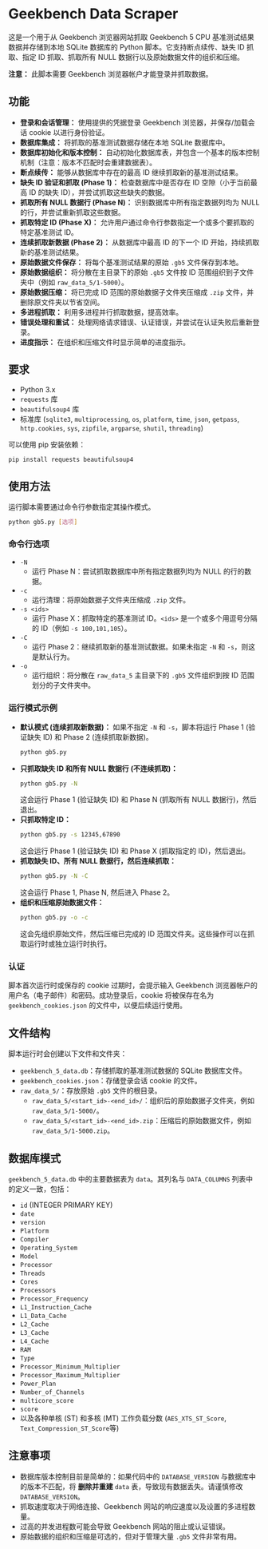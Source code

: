 # Geekbench Data Scraper

这是一个用于从 Geekbench 浏览器网站抓取 Geekbench 5 CPU 基准测试结果数据并存储到本地 SQLite 数据库的 Python 脚本。它支持断点续传、缺失 ID 抓取、指定 ID 抓取、抓取所有 NULL 数据行以及原始数据文件的组织和压缩。

**注意：** 此脚本需要 Geekbench 浏览器帐户才能登录并抓取数据。

## 功能

* **登录和会话管理：** 使用提供的凭据登录 Geekbench 浏览器，并保存/加载会话 cookie 以进行身份验证。
* **数据库集成：** 将抓取的基准测试数据存储在本地 SQLite 数据库中。
* **数据库初始化和版本控制：** 自动初始化数据库表，并包含一个基本的版本控制机制（注意：版本不匹配时会重建数据表）。
* **断点续传：** 能够从数据库中存在的最高 ID 继续抓取新的基准测试结果。
* **缺失 ID 验证和抓取 (Phase 1)：** 检查数据库中是否存在 ID 空隙（小于当前最高 ID 的缺失 ID），并尝试抓取这些缺失的数据。
* **抓取所有 NULL 数据行 (Phase N)：** 识别数据库中所有指定数据列均为 NULL 的行，并尝试重新抓取这些数据。
* **抓取特定 ID (Phase X)：** 允许用户通过命令行参数指定一个或多个要抓取的特定基准测试 ID。
* **连续抓取新数据 (Phase 2)：** 从数据库中最高 ID 的下一个 ID 开始，持续抓取新的基准测试结果。
* **原始数据文件保存：** 将每个基准测试结果的原始 `.gb5` 文件保存到本地。
* **原始数据组织：** 将分散在主目录下的原始 `.gb5` 文件按 ID 范围组织到子文件夹中（例如 `raw_data_5/1-5000`）。
* **原始数据压缩：** 将已完成 ID 范围的原始数据子文件夹压缩成 `.zip` 文件，并删除原文件夹以节省空间。
* **多进程抓取：** 利用多进程并行抓取数据，提高效率。
* **错误处理和重试：** 处理网络请求错误、认证错误，并尝试在认证失败后重新登录。
* **进度指示：** 在组织和压缩文件时显示简单的进度指示。

## 要求

* Python 3.x
* `requests` 库
* `beautifulsoup4` 库
* 标准库 (`sqlite3`, `multiprocessing`, `os`, `platform`, `time`, `json`, `getpass`, `http.cookies`, `sys`, `zipfile`, `argparse`, `shutil`, `threading`)

可以使用 pip 安装依赖：

```bash
pip install requests beautifulsoup4
```
## 使用方法

运行脚本需要通过命令行参数指定其操作模式。

```bash
python gb5.py [选项]
```

### 命令行选项

* `-N`
    * 运行 Phase N：尝试抓取数据库中所有指定数据列均为 NULL 的行的数据。
* `-c`
    * 运行清理：将原始数据子文件夹压缩成 `.zip` 文件。
* `-s <ids>`
    * 运行 Phase X：抓取特定的基准测试 ID。`<ids>` 是一个或多个用逗号分隔的 ID（例如 `-s 100,101,105`）。
* `-C`
    * 运行 Phase 2：继续抓取新的基准测试数据。如果未指定 `-N` 和 `-s`，则这是默认行为。
* `-o`
    * 运行组织：将分散在 `raw_data_5` 主目录下的 `.gb5` 文件组织到按 ID 范围划分的子文件夹中。

### 运行模式示例

* **默认模式 (连续抓取新数据)：** 如果不指定 `-N` 和 `-s`，脚本将运行 Phase 1 (验证缺失 ID) 和 Phase 2 (连续抓取新数据)。
    ```bash
    python gb5.py
    ```
* **只抓取缺失 ID 和所有 NULL 数据行 (不连续抓取)：**
    ```bash
    python gb5.py -N
    ```
    这会运行 Phase 1 (验证缺失 ID) 和 Phase N (抓取所有 NULL 数据行)，然后退出。
* **只抓取特定 ID：**
    ```bash
    python gb5.py -s 12345,67890
    ```
    这会运行 Phase 1 (验证缺失 ID) 和 Phase X (抓取指定的 ID)，然后退出。
* **抓取缺失 ID、所有 NULL 数据行，然后连续抓取：**
    ```bash
    python gb5.py -N -C
    ```
    这会运行 Phase 1, Phase N, 然后进入 Phase 2。
* **组织和压缩原始数据文件：**
    ```bash
    python gb5.py -o -c
    ```
    这会先组织原始文件，然后压缩已完成的 ID 范围文件夹。这些操作可以在抓取运行时或独立运行时执行。

### 认证

脚本首次运行时或保存的 cookie 过期时，会提示输入 Geekbench 浏览器帐户的用户名（电子邮件）和密码。成功登录后，cookie 将被保存在名为 `geekbench_cookies.json` 的文件中，以便后续运行使用。

## 文件结构

脚本运行时会创建以下文件和文件夹：

* `geekbench_5_data.db`：存储抓取的基准测试数据的 SQLite 数据库文件。
* `geekbench_cookies.json`：存储登录会话 cookie 的文件。
* `raw_data_5/`：存放原始 `.gb5` 文件的根目录。
    * `raw_data_5/<start_id>-<end_id>/`：组织后的原始数据子文件夹，例如 `raw_data_5/1-5000/`。
    * `raw_data_5/<start_id>-<end_id>.zip`：压缩后的原始数据文件，例如 `raw_data_5/1-5000.zip`。

## 数据库模式

`geekbench_5_data.db` 中的主要数据表为 `data`。其列名与 `DATA_COLUMNS` 列表中的定义一致，包括：

* `id` (INTEGER PRIMARY KEY)
* `date`
* `version`
* `Platform`
* `Compiler`
* `Operating_System`
* `Model`
* `Processor`
* `Threads`
* `Cores`
* `Processors`
* `Processor_Frequency`
* `L1_Instruction_Cache`
* `L1_Data_Cache`
* `L2_Cache`
* `L3_Cache`
* `L4_Cache`
* `RAM`
* `Type`
* `Processor_Minimum_Multiplier`
* `Processor_Maximum_Multiplier`
* `Power_Plan`
* `Number_of_Channels`
* `multicore_score`
* `score`
* 以及各种单核 (ST) 和多核 (MT) 工作负载分数 (`AES_XTS_ST_Score`, `Text_Compression_ST_Score`等)

## 注意事项

* 数据库版本控制目前是简单的：如果代码中的 `DATABASE_VERSION` 与数据库中的版本不匹配，将 **删除并重建** `data` 表，导致现有数据丢失。请谨慎修改 `DATABASE_VERSION`。
* 抓取速度取决于网络连接、Geekbench 网站的响应速度以及设置的多进程数量。
* 过高的并发进程数可能会导致 Geekbench 网站的阻止或认证错误。
* 原始数据的组织和压缩是可选的，但对于管理大量 `.gb5` 文件非常有用。
